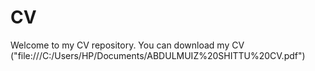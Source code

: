 # CV
Welcome to my CV repository. You can download my CV ("file:///C:/Users/HP/Documents/ABDULMUIZ%20SHITTU%20CV.pdf")
